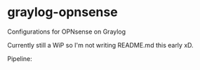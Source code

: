 # graylog-opnsense

Configurations for OPNsense on Graylog

Currently still a WiP so I'm not writing README.md this early xD.

Pipeline: 
